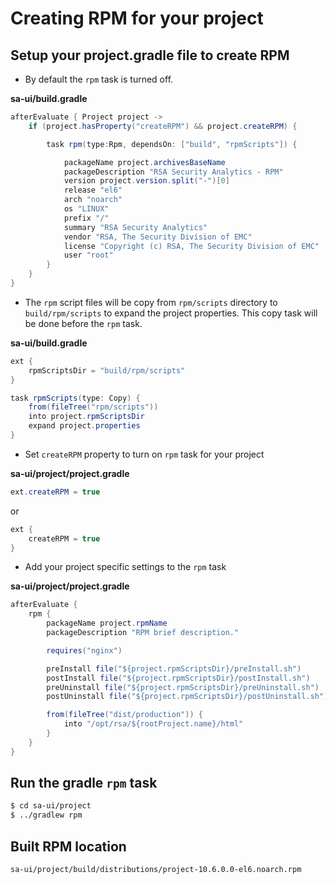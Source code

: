 # Creating RPM for your project

## Setup your project.gradle file to create RPM

* By default the `rpm` task is turned off.

__sa-ui/build.gradle__
```java
afterEvaluate { Project project ->
    if (project.hasProperty("createRPM") && project.createRPM) {

        task rpm(type:Rpm, dependsOn: ["build", "rpmScripts"]) {

            packageName project.archivesBaseName
            packageDescription "RSA Security Analytics - RPM"
            version project.version.split("-")[0]
            release "el6"
            arch "noarch"
            os "LINUX"
            prefix "/"
            summary "RSA Security Analytics"
            vendor "RSA, The Security Division of EMC"
            license "Copyright (c) RSA, The Security Division of EMC"
            user "root"
        }
    }
}
```

* The `rpm` script files will be copy from `rpm/scripts` directory to `build/rpm/scripts` to expand the project properties. This copy task will be done before the `rpm` task.

__sa-ui/build.gradle__
```java
ext {
    rpmScriptsDir = "build/rpm/scripts"
}

task rpmScripts(type: Copy) {
    from(fileTree("rpm/scripts"))
    into project.rpmScriptsDir
    expand project.properties
}
```

* Set `createRPM` property to turn on `rpm` task for your project

__sa-ui/project/project.gradle__
```java
ext.createRPM = true
```
or
```java
ext {
    createRPM = true
}
```

* Add your project specific settings to the `rpm` task

__sa-ui/project/project.gradle__
```java
afterEvaluate {
    rpm {
        packageName project.rpmName
        packageDescription "RPM brief description."

        requires("nginx")

        preInstall file("${project.rpmScriptsDir}/preInstall.sh")
        postInstall file("${project.rpmScriptsDir}/postInstall.sh")
        preUninstall file("${project.rpmScriptsDir}/preUninstall.sh")
        postUninstall file("${project.rpmScriptsDir}/postUninstall.sh")

        from(fileTree("dist/production")) {
            into "/opt/rsa/${rootProject.name}/html"
        }
    }
}
```

## Run the gradle `rpm` task

```bash
$ cd sa-ui/project
$ ../gradlew rpm
```

## Built RPM location

```
sa-ui/project/build/distributions/project-10.6.0.0-el6.noarch.rpm
```
